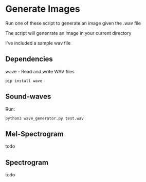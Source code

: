 # Generate Images

Run one of these script to generate an image given the .wav file

The script will genenrate an image in your current directory

I've included a sample wav file


## Dependencies

wave - Read and write WAV files

`pip install wave`

## Sound-waves
Run: 

`python3 wave_generator.py test.wav`

## Mel-Spectrogram

todo

## Spectrogram 

todo



